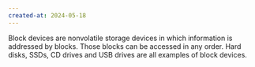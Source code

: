 ```yaml
---
created-at: 2024-05-18
---
```


Block devices are nonvolatile storage devices in which information is addressed by blocks. Those blocks can be accessed in any order. Hard disks, SSDs, CD drives and USB drives are all examples of block devices.
